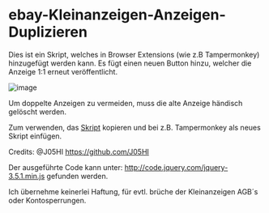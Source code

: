 # ebay-Kleinanzeigen-Anzeigen-Duplizieren

Dies ist ein Skript, welches in Browser Extensions (wie z.B Tampermonkey) hinzugefügt werden kann.
Es fügt einen neuen Button hinzu, welcher die Anzeige 1:1 erneut veröffentlicht.

![image](https://github.com/IzzLenn/ebay-Kleinanzeigen-Anzeigen-Duplizieren/assets/65343128/308cbc65-124b-4ae7-9f89-2f2406dfa574)

Um doppelte Anzeigen zu vermeiden, muss die alte Anzeige händisch gelöscht werden.

Zum verwenden, das <a href="https://github.com/IzzLenn/ebay-Kleinanzeigen-Anzeigen-Duplizieren/blob/main/Skript">Skript</a> kopieren und bei z.B. Tampermonkey als neues Skript einfügen.

Credits: @J05HI https://github.com/J05HI


Der ausgeführte Code kann unter: http://code.jquery.com/jquery-3.5.1.min.js gefunden werden.

Ich übernehme keinerlei Haftung, für evtl. brüche der Kleinanzeigen AGB´s oder Kontosperrungen.
